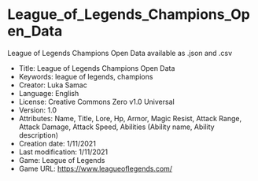 # League_of_Legends_Champions_Open_Data
League of Legends Champions Open Data available as .json and .csv
- Title: League of Legends Champions Open Data
- Keywords: league of legends, champions
- Creator: Luka Samac
- Language: English
- License: Creative Commons Zero v1.0 Universal
- Version: 1.0
- Attributes: Name, Title, Lore, Hp, Armor, Magic Resist, Attack Range, Attack Damage, Attack Speed, Abilities (Ability name, Ability description)
- Creation date: 1/11/2021
- Last modification: 1/11/2021
- Game: League of Legends
- Game URL: https://www.leagueoflegends.com/
